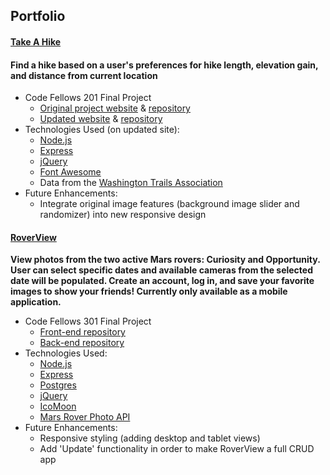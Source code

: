 ## Portfolio

#### [Take A Hike](https://take-a-hike-.herokuapp.com/)
#### Find a hike based on a user's preferences for hike length, elevation gain, and distance from current location
* Code Fellows 201 Final Project
  * [Original project website](https://melaniebcohen.github.io/cf-201-finalproject/) & [repository](https://github.com/melaniebcohen/cf-201-finalproject)
  * [Updated website](https://take-a-hike-.herokuapp.com/) & [repository](https://github.com/melaniebcohen/take-a-hike)
* Technologies Used (on updated site):
  * [Node.js](https://nodejs.org)
  * [Express](https://expressjs.com)
  * [jQuery](http://jquery.com/)
  * [Font Awesome](https://fontawesome.com/icons)
  * Data from the [Washington Trails Association](https://www.wta.org)
* Future Enhancements:
  * Integrate original image features (background image slider and randomizer) into new responsive design
  
#### [RoverView](https://rover-fe-staging.herokuapp.com/)  
**View photos from the two active Mars rovers: Curiosity and Opportunity. User can select specific dates and available cameras from the selected date will be populated. Create an account, log in, and save your favorite images to show your friends! Currently only available as a mobile application.**
* Code Fellows 301 Final Project
  * [Front-end repository](https://github.com/roverview/rover-fe)
  * [Back-end repository](https://github.com/roverview/rover-be)
* Technologies Used:
  * [Node.js](https://nodejs.org)
  * [Express](https://expressjs.com)
  * [Postgres](https://www.postgresql.org)
  * [jQuery](https://jquery.com)
  * [IcoMoon](https://icomoon.io)
  * [Mars Rover Photo API](https://api.nasa.gov/api.html#MarsPhotos)
* Future Enhancements:
  * Responsive styling (adding desktop and tablet views)
  * Add 'Update' functionality in order to make RoverView a full CRUD app
